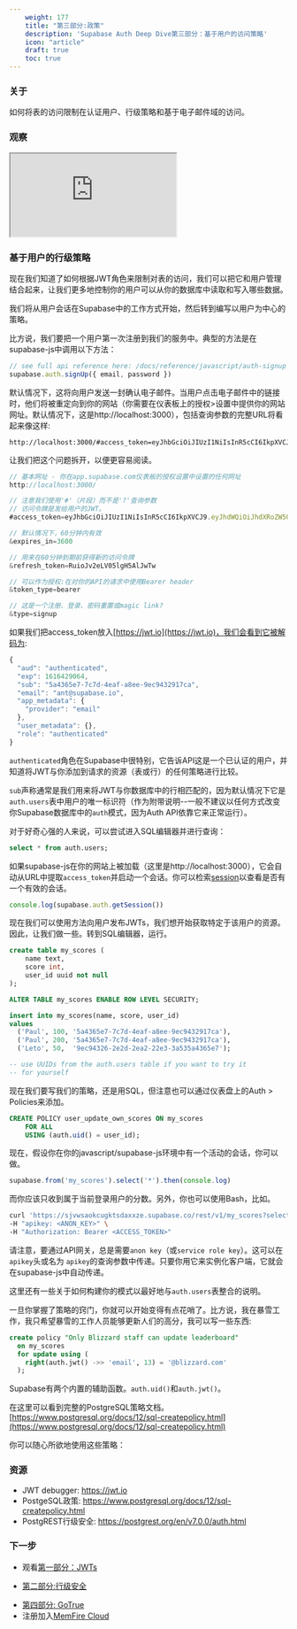 ```yaml
---
    weight: 177
    title: "第三部分:政策"
    description: 'Supabase Auth Deep Dive第三部分：基于用户的访问策略'
    icon: "article"
    draft: true
    toc: true
---
```


### 关于

如何将表的访问限制在认证用户、行级策略和基于电子邮件域的访问。

### 观察

<div className="video-container">
  <iframe
    src="https://www.youtube-nocookie.com/embed/0LvCOlELs5U"
    frameBorder="1"
    allow="accelerometer; autoplay; clipboard-write; encrypted-media; gyroscope; picture-in-picture"
    allowFullScreen
  ></iframe>
</div>

### 基于用户的行级策略

现在我们知道了如何根据JWT角色来限制对表的访问，我们可以把它和用户管理结合起来，让我们更多地控制你的用户可以从你的数据库中读取和写入哪些数据。

我们将从用户会话在Supabase中的工作方式开始，然后转到编写以用户为中心的策略。

比方说，我们要把一个用户第一次注册到我们的服务中。典型的方法是在supabase-js中调用以下方法：

```jsx
// see full api reference here: /docs/reference/javascript/auth-signup
supabase.auth.signUp({ email, password })
```

默认情况下，这将向用户发送一封确认电子邮件。当用户点击电子邮件中的链接时，他们将被重定向到你的网站（你需要在仪表板上的授权>设置中提供你的网站网址。默认情况下，这是http://localhost:3000），包括查询参数的完整URL将看起来像这样:

```
http://localhost:3000/#access_token=eyJhbGciOiJIUzI1NiIsInR5cCI6IkpXVCJ9.eyJhdWQiOiJhdXRoZW50aWNhdGVkIiwiZXhwIjoxNjE2NDI5MDY0LCJzdWIiOiI1YTQzNjVlNy03YzdkLTRlYWYtYThlZS05ZWM5NDMyOTE3Y2EiLCJlbWFpbCI6ImFudEBzdXBhYmFzZS5pbyIsImFwcF9tZXRhZGF0YSI6eyJwcm92aWRlciI6ImVtYWlsIn0sInVzZXJfbWV0YWRhdGEiOnt9LCJyb2xlIjoiYXV0aGVudGljYXRlZCJ9.4IFzn4eymqUNYYo2AHLxNRL8m08G93Qcg3_fblGqDjo&expires_in=3600&refresh_token=RuioJv2eLV05lgH5AlJwTw&token_type=bearer&type=signup
```

让我们把这个问题拆开，以便更容易阅读。

```jsx
// 基本网址 - 你在app.supabase.com仪表板的授权设置中设置的任何网址
http://localhost:3000/

// 注意我们使用'#'（片段）而不是'?'查询参数
// 访问令牌是发给用户的JWT。
#access_token=eyJhbGciOiJIUzI1NiIsInR5cCI6IkpXVCJ9.eyJhdWQiOiJhdXRoZW50aWNhdGVkIiwiZXhwIjoxNjE2NDI5MDY0LCJzdWIiOiI1YTQzNjVlNy03YzdkLTRlYWYtYThlZS05ZWM5NDMyOTE3Y2EiLCJlbWFpbCI6ImFudEBzdXBhYmFzZS5pbyIsImFwcF9tZXRhZGF0YSI6eyJwcm92aWRlciI6ImVtYWlsIn0sInVzZXJfbWV0YWRhdGEiOnt9LCJyb2xlIjoiYXV0aGVudGljYXRlZCJ9.4IFzn4eymqUNYYo2AHLxNRL8m08G93Qcg3_fblGqDjo

// 默认情况下，60分钟内有效
&expires_in=3600

// 用来在60分钟到期前获得新的访问令牌
&refresh_token=RuioJv2eLV05lgH5AlJwTw

// 可以作为授权:在对你的API的请求中使用Bearer header
&token_type=bearer

// 这是一个注册、登录、密码重置或magic link?
&type=signup
```

如果我们把access_token放入[https://jwt.io](https://jwt.io)，我们会看到它被解码为:

```jsx
{
  "aud": "authenticated",
  "exp": 1616429064,
  "sub": "5a4365e7-7c7d-4eaf-a8ee-9ec9432917ca",
  "email": "ant@supabase.io",
  "app_metadata": {
    "provider": "email"
  },
  "user_metadata": {},
  "role": "authenticated"
}
```

`authenticated`角色在Supabase中很特别，它告诉API这是一个已认证的用户，并知道将JWT与你添加到请求的资源（表或行）的任何策略进行比较。

`sub`声称通常是我们用来将JWT与你数据库中的行相匹配的，因为默认情况下它是`auth.users`表中用户的唯一标识符（作为附带说明--一般不建议以任何方式改变你Supabase数据库中的`auth`模式，因为Auth API依靠它来正常运行）。

对于好奇心强的人来说，可以尝试进入SQL编辑器并进行查询：

```sql
select * from auth.users;
```

如果supabase-js在你的网站上被加载（这里是http://localhost:3000），它会自动从URL中提取`access_token`并启动一个会话。你可以检索[session](/docs/reference/javascript/auth-getsession)以查看是否有一个有效的会话。

```jsx
console.log(supabase.auth.getSession())
```

现在我们可以使用方法向用户发布JWTs，我们想开始获取特定于该用户的资源。因此，让我们做一些。转到SQL编辑器，运行。

```sql
create table my_scores (
    name text,
    score int,
    user_id uuid not null
);

ALTER TABLE my_scores ENABLE ROW LEVEL SECURITY;

insert into my_scores(name, score, user_id)
values
  ('Paul', 100, '5a4365e7-7c7d-4eaf-a8ee-9ec9432917ca'),
  ('Paul', 200, '5a4365e7-7c7d-4eaf-a8ee-9ec9432917ca'),
  ('Leto', 50,  '9ec94326-2e2d-2ea2-22e3-3a535a4365e7');

-- use UUIDs from the auth.users table if you want to try it
-- for yourself
```

现在我们要写我们的策略，还是用SQL，但注意也可以通过仪表盘上的Auth > Policies来添加。

```sql
CREATE POLICY user_update_own_scores ON my_scores
    FOR ALL
    USING (auth.uid() = user_id);
```

现在，假设你在你的javascript/supabase-js环境中有一个活动的会话，你可以做。

```jsx
supabase.from('my_scores').select('*').then(console.log)
```

而你应该只收到属于当前登录用户的分数。另外，你也可以使用Bash，比如。

```bash
curl 'https://sjvwsaokcugktsdaxxze.supabase.co/rest/v1/my_scores?select=*' \
-H "apikey: <ANON_KEY>" \
-H "Authorization: Bearer <ACCESS_TOKEN>"
```

请注意，要通过API网关，总是需要`anon key`（或`service role key`）。这可以在 `apikey`头或名为 `apikey`的查询参数中传递。只要你用它来实例化客户端，它就会在supabase-js中自动传递。

这里还有一些关于如何构建你的模式以最好地与`auth.users`表整合的说明。

一旦你掌握了策略的窍门，你就可以开始变得有点花哨了。比方说，我在暴雪工作，我只希望暴雪的工作人员能够更新人们的高分，我可以写一些东西:

```sql
create policy "Only Blizzard staff can update leaderboard"
  on my_scores
  for update using (
    right(auth.jwt() ->> 'email', 13) = '@blizzard.com'
  );
```

Supabase有两个内置的辅助函数。`auth.uid()`和`auth.jwt()`。

在这里可以看到完整的PostgreSQL策略文档。[https://www.postgresql.org/docs/12/sql-createpolicy.html](https://www.postgresql.org/docs/12/sql-createpolicy.html)

你可以随心所欲地使用这些策略：

### 资源

- JWT debugger: https://jwt.io​
- PostgeSQL政策: https://www.postgresql.org/docs/12/sql-createpolicy.html
- PostgREST行级安全: https://postgrest.org/en/v7.0.0/auth.html

### 下一步

 - 观看[第一部分：JWTs](./auth-deep-dive-jwts) 

- [第二部分:行级安全](./auth-row-level-security)
<!-- - [第三部分:政策](../../learn/auth-deep-dive/auth-policies)-->
- [第四部分: GoTrue](./auth-gotrue)
- 注册加入[MemFire Cloud](https://cloud.memfiredb.com/)



